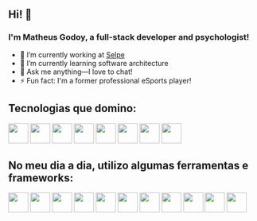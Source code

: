 ## Hi! 👋  

### I'm Matheus Godoy, a full-stack developer and psychologist!  

- 🔭 I’m currently working at [Selpe](https://www.gruposelpe.com.br/)  
- 🌱 I’m currently learning software architecture  
- 💬 Ask me anything—I love to chat!  
- ⚡ Fun fact: I'm a former professional eSports player!


## Tecnologias que domino:

<p align="left">
  <img src="https://cdn.jsdelivr.net/gh/devicons/devicon@latest/icons/html5/html5-original-wordmark.svg" width="40px"/>
  <img src="https://cdn.jsdelivr.net/gh/devicons/devicon@latest/icons/css3/css3-original-wordmark.svg" width="40px"/>
  <img src="https://cdn.jsdelivr.net/gh/devicons/devicon@latest/icons/javascript/javascript-original.svg" width="40px"/>
  <img src="https://cdn.jsdelivr.net/gh/devicons/devicon@latest/icons/typescript/typescript-original.svg" width="40px"/>
  <img src="https://cdn.jsdelivr.net/gh/devicons/devicon@latest/icons/react/react-original-wordmark.svg" width="40px"/>
  <img src="https://cdn.jsdelivr.net/gh/devicons/devicon@latest/icons/nodejs/nodejs-original-wordmark.svg" width="40px"/>
  <img src="https://cdn.jsdelivr.net/gh/devicons/devicon@latest/icons/mysql/mysql-original.svg" width="40px"/>
  <img src="https://cdn.jsdelivr.net/gh/devicons/devicon@latest/icons/postgresql/postgresql-original.svg" width="40px"/>
</p>

## No meu dia a dia, utilizo algumas ferramentas e frameworks:

<p align="left">
  <img src="https://cdn.jsdelivr.net/gh/devicons/devicon@latest/icons/tailwindcss/tailwindcss-original-wordmark.svg" width="40px"/>
  <img src="https://cdn.jsdelivr.net/gh/devicons/devicon@latest/icons/materialui/materialui-original.svg" width="40px"/>
  <img src="https://cdn.jsdelivr.net/gh/devicons/devicon@latest/icons/yarn/yarn-line-wordmark.svg" width="40px"/>
  <img src="https://cdn.jsdelivr.net/gh/devicons/devicon@latest/icons/npm/npm-original-wordmark.svg" width="40px"/>
  <img src="https://cdn.jsdelivr.net/gh/devicons/devicon@latest/icons/docker/docker-original-wordmark.svg" width="40px"/>
  <img src="https://cdn.jsdelivr.net/gh/devicons/devicon@latest/icons/amazonwebservices/amazonwebservices-original-wordmark.svg" width="40px"/>
  <img src="https://cdn.jsdelivr.net/gh/devicons/devicon@latest/icons/jira/jira-original-wordmark.svg" width="40px"/>
  <img src="https://cdn.jsdelivr.net/gh/devicons/devicon@latest/icons/express/express-original.svg" width="40px"/>
  <img src="https://cdn.jsdelivr.net/gh/devicons/devicon@latest/icons/axios/axios-plain.svg" width="40px"/>
  <img src="https://cdn.jsdelivr.net/gh/devicons/devicon@latest/icons/postman/postman-original-wordmark.svg" width="40px"/>
  <img src="https://cdn.jsdelivr.net/gh/devicons/devicon@latest/icons/figma/figma-original.svg" width="40px"/>
</p>


  
  
  
  
          
          
          

